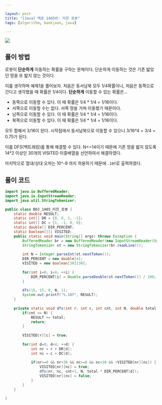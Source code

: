 ```yaml
---

layout: post
title: "[Java] 백준 1405번: 미친 로봇"
tags: [algorithm, baekjoon, java]

---
```


<img src="./img/2024-02-26-BOJ-1405.png">



## 풀이 방법

로봇이 **단순하게** 이동하는 확률을 구하는 문제이다. 단순하게 이동하는 것은 기존 밟았던 땅을 또 밟지 않는 것이다.

이를 생각하며 예제1을 풀어보자. 처음은 동서남북 모두 1/4확률이니, 처음은 동쪽으로 간다고 생각했을 때 확률은 1/4이다. **단순하게** 이동할 수 있는 확률은...

* 동쪽으로 이동할 수 있다. 이 때 확률은 1/4 * 1/4 = 1/16이다.
* 서쪽으로 이동할 수는 없다. 서쪽 땅을 거쳐 이동했기 때문이다.
* 남쪽으로 이동할 수 있다. 이 때 확률은 1/4 * 1/4 = 1/16이다.
* 북쪽으로 이동할 수 있다. 이 때 확률은 1/4 * 1/4 = 1/16이다.

모두 합해서 3/16이 된다. 시작점에서 동서남북으로 이동할 수 있으니 3/16*4 = 3/4 = 0.75가 된다.



이를 DFS(백트래킹)를 통해 해결할 수 있다. N<=14이기 때문에 기존 땅을 밟지 않도록 14*2 이상인 30개의 VISITED 이중배열을 선언하여서 해결하였다.



마지막으로 절대/상대 오차는 10^-9 까지 허용하기 때문에 `.10f`로 출력하였다.

## 풀이 코드

```java
import java.io.BufferedReader;
import java.io.InputStreamReader;
import java.util.StringTokenizer;

public class BOJ_1405_미친_로봇 {
	static double RESULT;
	static int[] DR = {0, 0, 1, -1};
	static int[] DC = {1, -1, 0, 0};
	static double[] DIR_PERCENT;
	static boolean[][] VISITED;
	public static void main(String[] args) throws Exception {
		BufferedReader br = new BufferedReader(new InputStreamReader(System.in));
		StringTokenizer st = new StringTokenizer(br.readLine());
		
		int N = Integer.parseInt(st.nextToken());
		DIR_PERCENT = new double[4];
		VISITED = new boolean[30][30];
		
		for(int i=0; i<4; ++i) {
			DIR_PERCENT[i] = Double.parseDouble(st.nextToken()) / 100;
		}
		
		dfs(15, 15, 0, N, 1);
		System.out.printf("%.10f", RESULT);
	}
	
	private static void dfs(int r, int c, int cnt, int N, double total) {
		if(cnt == N) {
			RESULT += total;
			return;
		}
		
		VISITED[r][c] = true;
		
		for(int d=0; d<4; ++d) {
			int nr = r + DR[d];
			int nc = c + DC[d];
			
			if(nr>=0 && nr<30 && nc>=0 && nc<30 && !VISITED[nr][nc]) {
				VISITED[nr][nc] = true;
				dfs(nr, nc, cnt+1, N, total * DIR_PERCENT[d]);
				VISITED[nr][nc] = false;
			}
		}
	}

}
```
